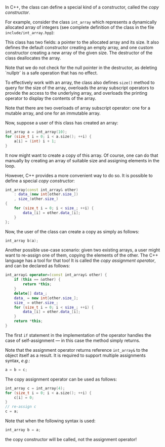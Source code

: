 In C++, the class can define a special kind of a constructor,
 called the _copy constructor_.
 
For example, consider the class `int_array` which represents 
a dynamically allocated array of integers
(see complete definition of the class in the file `include/int_array.hpp`):

This class has two fields: a pointer to the allocated array and its size.
It also defines the default constructor creating an empty array, 
and one custom constructor creating a new array of the given size.
The destructor of the class deallocates the array.

<div class="hint">
    Note that we do not check for the null pointer in the destructor,
    as deleting `nullptr` is a safe operation that has no effect.
</div>

To effectively work with an array, the class also 
defines `size()` method to query for the size of the array,
overloads the array subscript operators to provide the access to the underlying array,
and overloads the printing operator to display the contents of the array. 

<div class="hint">

Note that there are two overloads of array subscript operator:
one for a mutable array, and one for an immutable array. 

</div>

Now, suppose a user of this class has created an array:

```c++
int_array a = int_array(10);
for (size_t i = 0; i < a.size(); ++i) {
    a[i] = (int) i + 1;
}
```

It now might want to create a copy of this array.
Of course, one can do that manually by creating an array of suitable size
and assigning elements in the loop.

However, C++ provides a more convenient way to do so.
It is possible to define a special _copy constructor_:

```c++
int_array(const int_array& other)
    : data_(new int[other.size_])
    , size_(other.size_)
{   
    for (size_t i = 0; i < size_; ++i) {
        data_[i] = other.data_[i];
    }
};
```

Now, the user of the class can create a copy as simply as follows: 

```c++
int_array b(a);
```

Another possible use-case scenario: given two existing arrays, 
a user might want to re-assign one of them, copying the elements of the other.
The C++ language has a tool for that too!
It is called the _copy assignment operator_, and can be declared as follows:

```c++
int_array& operator=(const int_array& other) {
    if (this == &other) {
        return *this;
    }
    delete[] data_;
    data_ = new int[other.size_];
    size_ = other.size_;
    for (size_t i = 0; i < size_; ++i) {
        data_[i] = other.data_[i];
    }
    return *this;
}
```

<div class="hint">

The first `if` statement in the implementation of the operator
handles the case of self-assignment — in this case the method simply returns.

</div>

<div class="hint">

Note that the assignment operator returns reference `int_array&` 
to the object itself as a result.
It is required to support multiple assignments syntax, 
_e.g._: 

```c++
a = b = c;
```

</div>

The copy assignment operator can be used as follows:

```c++
int_array c = int_array(4);
for (size_t i = 0; i < a.size(); ++i) {
    c[i] = 0;
}
// re-assign c
c = a;
```

<div class="hint">

Note that when the following syntax is used:

```c++
int_array b = a;
```

the copy constructor will be called, not the assignment operator!

</div>
